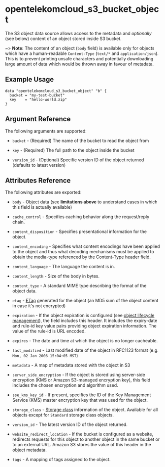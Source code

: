 # opentelekomcloud_s3_bucket_object

The S3 object data source allows access to the metadata and
_optionally_ (see below) content of an object stored inside S3 bucket.

~> **Note:** The content of an object (`body` field) is available only for objects which have a human-readable `Content-Type` (`text/*` and `application/json`). This is to prevent printing unsafe characters and potentially downloading large amount of data which would be thrown away in favour of metadata.

## Example Usage

```hcl
data "opentelekomcloud_s3_bucket_object" "b" {
  bucket = "my-test-bucket"
  key    = "hello-world.zip"
}
```

## Argument Reference

The following arguments are supported:

* `bucket` - (Required) The name of the bucket to read the object from

* `key` - (Required) The full path to the object inside the bucket

* `version_id` - (Optional) Specific version ID of the object returned (defaults to latest version)

## Attributes Reference

The following attributes are exported:

* `body` - Object data (see **limitations above** to understand cases in which this field
   is actually available)

* `cache_control` - Specifies caching behavior along the request/reply chain.

* `content_disposition` - Specifies presentational information for the object.

* `content_encoding` - Specifies what content encodings have been applied to the
   object and thus what decoding mechanisms must be applied to obtain the media-type referenced by the Content-Type header field.

* `content_language` - The language the content is in.

* `content_length` - Size of the body in bytes.

* `content_type` - A standard MIME type describing the format of the object data.

* `etag` - [ETag](https://en.wikipedia.org/wiki/HTTP_ETag) 
  generated for the object (an MD5 sum of the object content in case it's not encrypted)

* `expiration` - If the object expiration is configured 
  (see [object lifecycle management](http://docs.opentelekomcloud.amazon.com/AmazonS3/latest/dev/object-lifecycle-mgmt.html)), the field includes this header. It includes the expiry-date and rule-id key value pairs providing object expiration information. The value of the rule-id is URL encoded.

* `expires` - The date and time at which the object is no longer cacheable.

* `last_modified` - Last modified date of the object in RFC1123 format 
  (e.g. `Mon, 02 Jan 2006 15:04:05 MST`)

* `metadata` - A map of metadata stored with the object in S3

* `server_side_encryption` - If the object is stored using server-side encryption 
  (KMS or Amazon S3-managed encryption key), this field includes the chosen encryption and algorithm used.

* `sse_kms_key_id` - If present, specifies the ID of the Key Management Service 
  (KMS) master encryption key that was used for the object.

* `storage_class` - [Storage class](http://docs.aws.amazon.com/AmazonS3/latest/dev/storage-class-intro.html)
  information of the object. Available for all objects except for `Standard` storage class objects.

* `version_id` - The latest version ID of the object returned.

* `website_redirect_location` - If the bucket is configured as a website,
   redirects requests for this object to another object in the same bucket or to an external URL. Amazon S3 stores the value of this header in the object metadata.

* `tags`  - A mapping of tags assigned to the object.